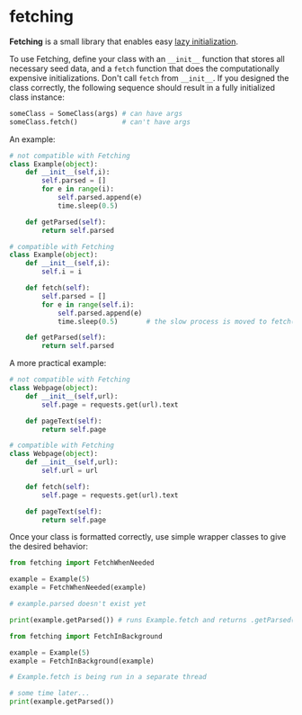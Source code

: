 # fetching

**Fetching** is a small library that enables easy [lazy initialization](https://en.wikipedia.org/wiki/Lazy_initialization).

To use Fetching, define your class with an `__init__` function that stores all necessary seed data, and a `fetch` function that does the computationally expensive initializations. Don't call `fetch` from `__init__`. If you designed the class correctly, the following sequence should result in a fully initialized class instance:

```python
someClass = SomeClass(args) # can have args
someClass.fetch()           # can't have args
```

An example:

```python
# not compatible with Fetching
class Example(object):
    def __init__(self,i):
        self.parsed = []
        for e in range(i):
            self.parsed.append(e)
            time.sleep(0.5)

    def getParsed(self):
        return self.parsed
```

```python
# compatible with Fetching
class Example(object):
    def __init__(self,i):
        self.i = i

    def fetch(self):
        self.parsed = []
        for e in range(self.i):
            self.parsed.append(e)
            time.sleep(0.5)       # the slow process is moved to fetch()

    def getParsed(self):
        return self.parsed
```

A more practical example:

```python
# not compatible with Fetching
class Webpage(object):
    def __init__(self,url):
        self.page = requests.get(url).text

    def pageText(self):
        return self.page
```

```python
# compatible with Fetching
class Webpage(object):
    def __init__(self,url):
        self.url = url

    def fetch(self):
        self.page = requests.get(url).text

    def pageText(self):
        return self.page
```

Once your class is formatted correctly, use simple wrapper classes to give the desired behavior:

```python
from fetching import FetchWhenNeeded

example = Example(5)
example = FetchWhenNeeded(example)

# example.parsed doesn't exist yet

print(example.getParsed()) # runs Example.fetch and returns .getParsed()

```

```python
from fetching import FetchInBackground

example = Example(5)
example = FetchInBackground(example)

# Example.fetch is being run in a separate thread

# some time later...
print(example.getParsed())

```
